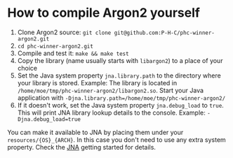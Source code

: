 # How to compile Argon2 yourself

1. Clone Argon2 source: `git clone git@github.com:P-H-C/phc-winner-argon2.git`
2. `cd phc-winner-argon2.git`
3. Compile and test it: `make && make test`
4. Copy the library (name usually starts with `libargon2`) to a place of your choice
5. Set the Java system property `jna.library.path` to the directory where your library is stored. Example: The library is located in `/home/moe/tmp/phc-winner-argon2/libargon2.so`. Start your Java application with `-Djna.library.path=/home/moe/tmp/phc-winner-argon2/`
6. If it doesn't work, set the Java system property `jna.debug_load` to `true`. This will print JNA library lookup details to the console. Example: `-Djna.debug_load=true`

You can make it available to JNA by placing them under your `resources/{OS}_{ARCH}`. In this case you don't need to use any extra system property.
Check the [JNA](https://github.com/java-native-access/jna/blob/master/www/GettingStarted.md) getting started for details.
